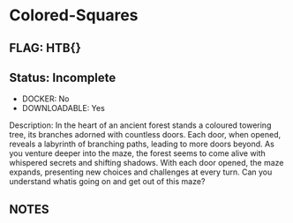 # Colored-Squares

## FLAG: HTB{}

## Status: Incomplete

+ DOCKER: No
+ DOWNLOADABLE: Yes

Description: In the heart of an ancient forest stands a coloured towering tree, its branches adorned with countless doors. Each door, when opened, reveals a labyrinth of branching paths, leading to more doors beyond. As you venture deeper into the maze, the forest seems to come alive with whispered secrets and shifting shadows. With each door opened, the maze expands, presenting new choices and challenges at every turn. Can you understand whatis going on and get out of this maze?

## NOTES
